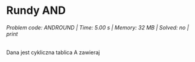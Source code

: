 # Rundy AND
###### Problem code: ANDROUND \| Time: 5.00 s \| Memory: 32 MB \| Solved: no \| print

Dana jest cykliczna tablica A zawieraj
